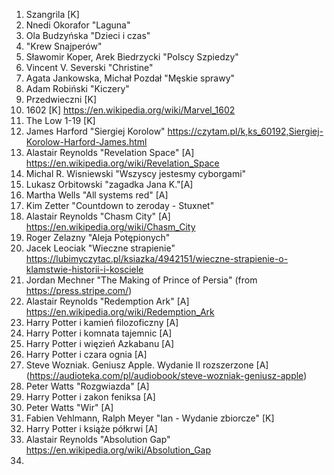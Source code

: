 1. Szangrila [K]
2. Nnedi Okorafor "Laguna"
3. Ola Budzyńska "Dzieci i czas"
4. "Krew Snajperów"
5. Sławomir Koper, Arek Biedrzycki "Polscy Szpiedzy"
6. Vincent V. Severski "Christine"
7. Agata Jankowska, Michał Pozdał "Męskie sprawy"
8. Adam Robiński "Kiczery"
9. Przedwieczni [K]
10. 1602 [K] https://en.wikipedia.org/wiki/Marvel_1602
11. The Low 1-19 [K]
12. James Harford "Siergiej Korolow" https://czytam.pl/k,ks_60192,Siergiej-Korolow-Harford-James.html
13. Alastair Reynolds "Revelation Space" [A] https://en.wikipedia.org/wiki/Revelation_Space
14. Michal R. Wisniewski "Wszyscy jestesmy cyborgami" 
15. Lukasz Orbitowski "zagadka Jana K."[A]
16. Martha Wells "All systems red" [A]
17. Kim Zetter "Countdown to zeroday - Stuxnet"
18. Alastair Reynolds "Chasm City" [A] https://en.wikipedia.org/wiki/Chasm_City
19. Roger Zelazny "Aleja Potępionych"
20. Jacek Leociak "Wieczne strapienie" https://lubimyczytac.pl/ksiazka/4942151/wieczne-strapienie-o-klamstwie-historii-i-kosciele
21. Jordan Mechner "The Making of Prince of Persia" (from https://press.stripe.com/)
22. Alastair Reynolds "Redemption Ark" [A] https://en.wikipedia.org/wiki/Redemption_Ark
23. Harry Potter i kamień filozoficzny [A]
24. Harry Potter i komnata tajemnic [A]
25. Harry Potter i więzień Azkabanu [A]
26. Harry Potter i czara ognia [A]
27. Steve Wozniak. Geniusz Apple. Wydanie II rozszerzone [A] (https://audioteka.com/pl/audiobook/steve-wozniak-geniusz-apple)
28. Peter Watts "Rozgwiazda" [A]
29. Harry Potter i zakon feniksa [A]
30. Peter Watts "Wir" [A]
31. Fabien Vehlmann, Ralph Meyer "Ian - Wydanie zbiorcze" [K]
32. Harry Potter i książe półkrwi [A]
33. Alastair Reynolds "Absolution Gap" https://en.wikipedia.org/wiki/Absolution_Gap
34. 
